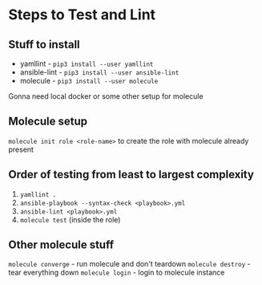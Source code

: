 # Steps to Test and Lint

## Stuff to install
- yamllint - `pip3 install --user yamllint`
- ansible-lint - `pip3 install --user ansible-lint`
- molecule - `pip3 install --user molecule`

Gonna need local docker or some other setup for molecule

## Molecule setup
`molecule init role <role-name>` to create the role with molecule already present

## Order of testing from least to largest complexity

1) `yamllint .`
2) `ansible-playbook --syntax-check <playbook>.yml`
3) `ansible-lint <playbook>.yml`
4) `molecule test` (inside the role)

## Other molecule stuff
`molecule converge` - run molecule and don't teardown
`molecule destroy` - tear everything down
`molecule login` - login to molecule instance
